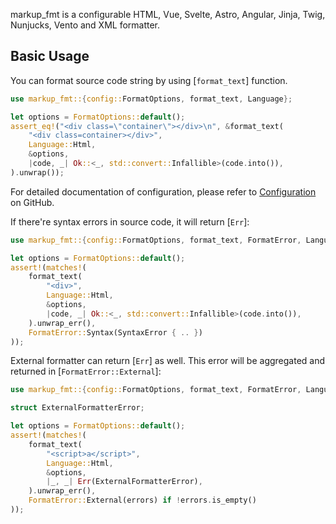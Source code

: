 markup_fmt is a configurable HTML, Vue, Svelte, Astro, Angular, Jinja, Twig, Nunjucks, Vento and XML formatter.

## Basic Usage

You can format source code string by using [`format_text`] function.

```rust
use markup_fmt::{config::FormatOptions, format_text, Language};

let options = FormatOptions::default();
assert_eq!("<div class=\"container\"></div>\n", &format_text(
    "<div class=container></div>",
    Language::Html,
    &options,
    |code, _| Ok::<_, std::convert::Infallible>(code.into()),
).unwrap());
```

For detailed documentation of configuration,
please refer to [Configuration](https://markup-fmt.netlify.app/) on GitHub.

If there're syntax errors in source code, it will return [`Err`]:

```rust
use markup_fmt::{config::FormatOptions, format_text, FormatError, Language, SyntaxError};

let options = FormatOptions::default();
assert!(matches!(
    format_text(
        "<div>",
        Language::Html,
        &options,
        |code, _| Ok::<_, std::convert::Infallible>(code.into()),
    ).unwrap_err(),
    FormatError::Syntax(SyntaxError { .. })
));
```

External formatter can return [`Err`] as well.
This error will be aggregated and returned in [`FormatError::External`]:

```rust
use markup_fmt::{config::FormatOptions, format_text, FormatError, Language};

struct ExternalFormatterError;

let options = FormatOptions::default();
assert!(matches!(
    format_text(
        "<script>a</script>",
        Language::Html,
        &options,
        |_, _| Err(ExternalFormatterError),
    ).unwrap_err(),
    FormatError::External(errors) if !errors.is_empty()
));
```

